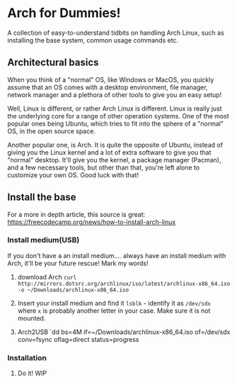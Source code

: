 # Arch for Dummies!

A collection of easy-to-understand tidbits on handling Arch Linux, such as installing the base system, common usage commands etc.


## Architectural basics

When you think of a "normal" OS, like Windows or MacOS, you quickly assume that an OS comes with a desktop environment, file manager, network manager and a plethora of other tools to give you an easy setup!

Well, Linux is different, or rather Arch Linux is different. Linux is really just the underlying core for a range of other operation systems. One of the most popular ones being Ubuntu, which tries to fit into the sphere of a "normal" OS, in the open source space.

Another popular one, is Arch. It is quite the opposite of Ubuntu, instead of giving you the Linux kernel and a lot of extra software to give you that "normal" desktop. It'll give you the kernel, a package manager (Pacman), and a few necessary tools, but other than that, you're left alone to customize your own OS. Good luck with that!


## Install the base

For a more in depth article, this source is great: https://freecodecamp.org/news/how-to-install-arch-linux

### Install medium(USB)

If you don't have a an install medium.... always have an install medium with Arch, it'll be your future rescue! Mark my words!


1. download Arch
`curl http://mirrors.dotsrc.org/archlinux/iso/latest/archlinux-x86_64.iso -o ~/Downloads/archlinux-x86_64.iso`

2. Insert your install medium and find it
`lsblk` - identify it as `/dev/sdx` where `x` is probably another letter in your case. Make sure it is not mounted.

3. Arch2USB
`dd bs=4M if=~/Downloads/archlinux-x86_64.iso of=/dev/sdx conv=fsync oflag=direct status=progress


### Installation

1. Do it! WIP
